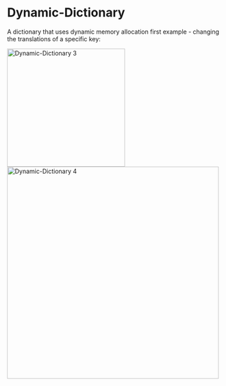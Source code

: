 # Dynamic-Dictionary
A dictionary that uses dynamic memory allocation
first example - changing the translations of a specific key:

<img width="275" alt="Dynamic-Dictionary 3" src="https://user-images.githubusercontent.com/112869076/193420707-ca1a4a14-ef9f-4d02-b56f-69890da1e679.png">
<img width="494" alt="Dynamic-Dictionary 4" src="https://user-images.githubusercontent.com/112869076/193420716-1367be54-7940-419a-8e2a-b4d2342b4a8d.png">
